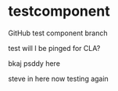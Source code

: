# testcomponent
GitHub test component
branch


test
will I be pinged for CLA?


bkaj
psddy here

steve in here now testing again

